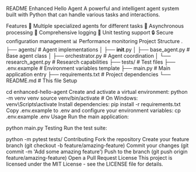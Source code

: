 README
Enhanced Hello Agent
A powerful and intelligent agent system built with Python that can handle various tasks and interactions.

Features
🤖 Multiple specialized agents for different tasks
🔄 Asynchronous processing
📝 Comprehensive logging
🧪 Unit testing support
🔒 Secure configuration management
📊 Performance monitoring
Project Structure
.
├── agents/                 # Agent implementations
│   ├── __init__.py
│   ├── base_agent.py      # Base agent class
│   ├── orchestrator.py    # Agent coordination
│   └── research_agent.py  # Research capabilities
├── tests/                 # Test files
├── .env.example          # Environment variables template
├── main.py              # Main application entry
├── requirements.txt     # Project dependencies
└── README.md           # This file
Setup

cd enhanced-hello-agent
Create and activate a virtual environment:
python -m venv venv
source venv/bin/activate  # On Windows: venv\Scripts\activate
Install dependencies:
pip install -r requirements.txt
Copy .env.example to .env and configure your environment variables:
cp .env.example .env
Usage
Run the main application:

python main.py
Testing
Run the test suite:

python -m pytest tests/
Contributing
Fork the repository
Create your feature branch (git checkout -b feature/amazing-feature)
Commit your changes (git commit -m 'Add some amazing feature')
Push to the branch (git push origin feature/amazing-feature)
Open a Pull Request
License
This project is licensed under the MIT License - see the LICENSE file for details.

